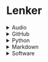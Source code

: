 # Lenker

<details>
  <summary>Audio</summary>
  
  * [FFMPEG encoding guilde](https://trac.ffmpeg.org/wiki/Encode/MP3)
</details>

<details>
  <summary>GitHub</summary>
  
  * [GitHub Guides](https://guides.github.com/)
  * [Understanding the GitHub flow](https://guides.github.com/introduction/flow/)
</details>

<details>
  <summary>Python</summary>

  * [Spotilib - Spotify library](https://github.com/XanderMJ/spotilib)
</details>

<details>
  <summary>Markdown</summary>
  
  * [A collapsable section containing markdown](https://gist.github.com/pierrejoubert73/902cc94d79424356a8d20be2b382e1ab)
</details>

<details>
  <summary>Software</summary>
  
  * [7-zip](https://www.7-zip.org/)
  * [FFMPEG Windows builds](https://www.gyan.dev/ffmpeg/builds/)
  * [youtube-dl](http://yt-dl.org/)
</details>
